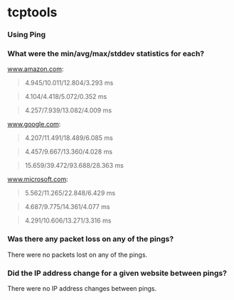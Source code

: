 # tcptools
### Using Ping
### What were the min/avg/max/stddev statistics for each?
www.amazon.com:
> 4.945/10.011/12.804/3.293 ms

> 4.104/4.418/5.072/0.352 ms

> 4.257/7.939/13.082/4.009 ms

www.google.com:
> 4.207/11.491/18.489/6.085 ms

> 4.457/9.667/13.360/4.028 ms

> 15.659/39.472/93.688/28.363 ms

www.microsoft.com:
> 5.562/11.265/22.848/6.429 ms

> 4.687/9.775/14.361/4.077 ms

> 4.291/10.606/13.271/3.316 ms


### Was there any packet loss on any of the pings?
There were no packets lost on any of the pings.


### Did the IP address change for a given website between pings?
There were no IP address changes between pings.
